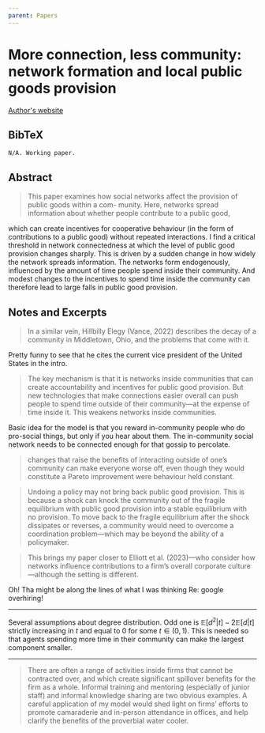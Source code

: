 ```yaml
---
parent: Papers
---
```


# More connection, less community: network formation and local public goods provision

[Author's website](https://www.alastairlangtry.com/)

## BibTeX
```
N/A. Working paper.
```

## Abstract

> This paper examines how social networks affect the provision of public goods within a com-
munity. Here, networks spread information about whether people contribute to a public good,

which can create incentives for cooperative behaviour (in the form of contributions to a public
good) without repeated interactions. I find a critical threshold in network connectedness at
which the level of public good provision changes sharply. This is driven by a sudden change in
how widely the network spreads information. The networks form endogenously, influenced by
the amount of time people spend inside their community. And modest changes to the incentives
to spend time inside the community can therefore lead to large falls in public good provision.


## Notes and Excerpts

> In a
similar vein, Hillbilly Elegy (Vance, 2022) describes the decay of a community in Middletown, Ohio,
and the problems that come with it.

Pretty funny to see that he cites the current vice president of the United States in the intro.


> The key mechanism is
that it is networks inside communities that can create accountability and incentives for public
good provision. But new technologies that make connections easier overall can push people to
spend time outside of their community—at the expense of time inside it. This weakens networks
inside communities.

Basic idea for the model is that you reward in-community people who do pro-social things,
but only if you hear about them.
The in-community social network needs to be connected enough for that gossip to percolate.

> changes that raise the benefits of interacting outside of one’s community can
make everyone worse off, even though they would constitute a Pareto improvement were behaviour
held constant.

> Undoing a policy may not bring
back public good provision. This is because a shock can knock the community out of the fragile
equilibrium with public good provision into a stable equilibrium with no provision. To move back to
the fragile equilibrium after the shock dissipates or reverses, a community would need to overcome
a coordination problem—which may be beyond the ability of a policymaker.

> This brings my paper closer
to Elliott et al. (2023)—who consider how networks influence contributions to a firm’s overall
corporate culture—although the setting is different.

Oh! Tha might be along the lines of what I was thinking Re: google overhiring!

---

Several assumptions about degree distribution. Odd one is 
$\mathbb E [d^2|t] - 2\mathbb E[d|t]$ strictly increasing in $t$
and equal to 0 for some $t\in(0,1)$.
This is needed so that agents spending more time in their community can make the largest component smaller.

---



> There are often a range of activities
inside firms that cannot be contracted over, and which create significant spillover benefits for the
firm as a whole. Informal training and mentoring (especially of junior staff) and informal knowledge
sharing are two obvious examples. A careful application of my model would shed light on firms’
efforts to promote camaraderie and in-person attendance in offices, and help clarify the benefits of
the proverbial water cooler.

